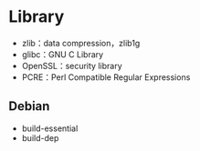 # Library

- zlib：data compression，zlib1g
- glibc：GNU C Library
- OpenSSL：security library
- PCRE：Perl Compatible Regular Expressions

## Debian

- build-essential
- build-dep


